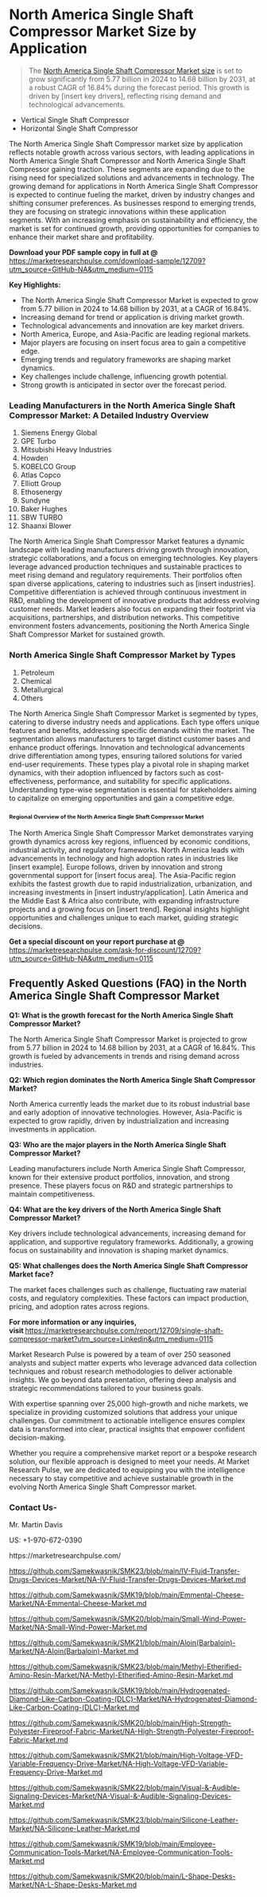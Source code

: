 <h1>North America Single Shaft Compressor Market&nbsp;Size by Application</h1><blockquote><p>The <a href="https://marketresearchpulse.com/download-sample/12709?utm_source=GitHub-NA&amp;utm_medium=0115">North America Single Shaft Compressor Market size</a> is set to grow significantly from 5.77 billion in 2024 to 14.68 billion by 2031, at a robust CAGR of 16.84% during the forecast period. This growth is driven by [insert key drivers], reflecting rising demand and technological advancements.</p></blockquote><ul><li>Vertical Single Shaft Compressor<li> Horizontal Single Shaft Compressor</li></ul><p>The North America Single Shaft Compressor market size by application reflects notable growth across various sectors, with leading applications in North America Single Shaft Compressor and North America Single Shaft Compressor gaining traction. These segments are expanding due to the rising need for specialized solutions and advancements in technology. The growing demand for applications in North America Single Shaft Compressor is expected to continue fueling the market, driven by industry changes and shifting consumer preferences. As businesses respond to emerging trends, they are focusing on strategic innovations within these application segments. With an increasing emphasis on sustainability and efficiency, the market is set for continued growth, providing opportunities for companies to enhance their market share and profitability.</p><p><strong>Download your PDF sample copy in full at @ </strong><a href="https://marketresearchpulse.com/download-sample/12709?utm_source=GitHub-NA&amp;utm_medium=0115">https://marketresearchpulse.com/download-sample/12709?utm_source=GitHub-NA&amp;utm_medium=0115</a></p><p><strong>Key Highlights: </strong></p><ul><li>The North America Single Shaft Compressor Market is expected to grow from 5.77 billion in 2024 to 14.68 billion by 2031, at a CAGR of 16.84%.</li><li>Increasing demand for trend or application is driving market growth.</li><li>Technological advancements and innovation are key market drivers.</li><li>North America, Europe, and Asia-Pacific are leading regional markets.</li><li>Major players are focusing on insert focus area to gain a competitive edge.</li><li>Emerging trends and regulatory frameworks are shaping market dynamics.</li><li>Key challenges include challenge, influencing growth potential.</li><li>Strong growth is anticipated in sector over the forecast period.</li></ul><h3>Leading Manufacturers in the North America Single Shaft Compressor Market: A Detailed Industry Overview</h3><ol><li>Siemens Energy Global</li><li>GPE Turbo</li><li>Mitsubishi Heavy Industries</li><li>Howden</li><li>KOBELCO Group</li><li>Atlas Copco</li><li>Elliott Group</li><li>Ethosenergy</li><li>Sundyne</li><li>Baker Hughes</li><li>SBW TURBO</li><li>Shaanxi Blower</li></ol><div class="flex max-w-full flex-col flex-grow"><div class="min-h-8 text-message flex w-full flex-col items-end gap-2 whitespace-normal break-words [.text-message+&amp;]:mt-5" dir="auto" data-message-author-role="assistant" data-message-id="fd8432e4-4910-450d-b182-61b7bfb0a01f" data-message-model-slug="gpt-4o"><div class="flex w-full flex-col gap-1 empty:hidden first:pt-[3px]"><div class="markdown prose w-full break-words dark:prose-invert light"><p>The North America Single Shaft Compressor Market features a dynamic landscape with leading manufacturers driving growth through innovation, strategic collaborations, and a focus on emerging technologies. Key players leverage advanced production techniques and sustainable practices to meet rising demand and regulatory requirements. Their portfolios often span diverse applications, catering to industries such as [insert industries]. Competitive differentiation is achieved through continuous investment in R&amp;D, enabling the development of innovative products that address evolving customer needs. Market leaders also focus on expanding their footprint via acquisitions, partnerships, and distribution networks. This competitive environment fosters advancements, positioning the North America Single Shaft Compressor Market for sustained growth.</p></div></div></div></div><h3>North America Single Shaft Compressor Market by Types</h3><ol><li>Petroleum<li> Chemical<li> Metallurgical<li> Others</li></ol><div class="flex max-w-full flex-col flex-grow"><div class="min-h-8 text-message flex w-full flex-col items-end gap-2 whitespace-normal break-words [.text-message+&amp;]:mt-5" dir="auto" data-message-author-role="assistant" data-message-id="084470be-0bb7-4664-bddf-5156b4f41249" data-message-model-slug="gpt-4o-mini"><div class="flex w-full flex-col gap-1 empty:hidden first:pt-[3px]"><div class="markdown prose w-full break-words dark:prose-invert light"><p>The North America Single Shaft Compressor Market is segmented by types, catering to diverse industry needs and applications. Each type offers unique features and benefits, addressing specific demands within the market. The segmentation allows manufacturers to target distinct customer bases and enhance product offerings. Innovation and technological advancements drive differentiation among types, ensuring tailored solutions for varied end-user requirements. These types play a pivotal role in shaping market dynamics, with their adoption influenced by factors such as cost-effectiveness, performance, and suitability for specific applications. Understanding type-wise segmentation is essential for stakeholders aiming to capitalize on emerging opportunities and gain a competitive edge.</p></div></div></div></div><h3><span style="font-size: 11px;">Regional Overview of the North America Single Shaft Compressor Market</span></h3><div class="flex max-w-full flex-col flex-grow"><div class="min-h-8 text-message flex w-full flex-col items-end gap-2 whitespace-normal break-words [.text-message+&amp;]:mt-5" dir="auto" data-message-author-role="assistant" data-message-id="e9038762-ce64-4e30-91c9-9bd413514231" data-message-model-slug="gpt-4o-mini"><div class="flex w-full flex-col gap-1 empty:hidden first:pt-[3px]"><div class="markdown prose w-full break-words dark:prose-invert light"><p>The North America Single Shaft Compressor Market demonstrates varying growth dynamics across key regions, influenced by economic conditions, industrial activity, and regulatory frameworks. North America leads with advancements in technology and high adoption rates in industries like [insert example]. Europe follows, driven by innovation and strong governmental support for [insert focus area]. The Asia-Pacific region exhibits the fastest growth due to rapid industrialization, urbanization, and increasing investments in [insert industry/application]. Latin America and the Middle East &amp; Africa also contribute, with expanding infrastructure projects and a growing focus on [insert trend]. Regional insights highlight opportunities and challenges unique to each market, guiding strategic decisions.</p></div></div></div></div><p><strong>Get a special discount on your report purchase at @ </strong><a href="https://marketresearchpulse.com/ask-for-discount/12709?utm_source=GitHub-NA&amp;utm_medium=0115">https://marketresearchpulse.com/ask-for-discount/12709?utm_source=GitHub-NA&amp;utm_medium=0115</a></p><h2>Frequently Asked Questions (FAQ) in the North America Single Shaft Compressor Market</h2><p><strong>Q1: What is the growth forecast for the North America Single Shaft Compressor Market?</strong></p><p>The North America Single Shaft Compressor Market is projected to grow from 5.77 billion in 2024 to 14.68 billion by 2031, at a CAGR of 16.84%. This growth is fueled by advancements in trends and rising demand across industries.</p><p><strong>Q2: Which region dominates the North America Single Shaft Compressor Market?</strong></p><p>North America currently leads the market due to its robust industrial base and early adoption of innovative technologies. However, Asia-Pacific is expected to grow rapidly, driven by industrialization and increasing investments in application.</p><p><strong>Q3: Who are the major players in the North America Single Shaft Compressor Market?</strong></p><p>Leading manufacturers include North America Single Shaft Compressor, known for their extensive product portfolios, innovation, and strong presence. These players focus on R&amp;D and strategic partnerships to maintain competitiveness.</p><p><strong>Q4: What are the key drivers of the North America Single Shaft Compressor Market?</strong></p><p>Key drivers include technological advancements, increasing demand for application, and supportive regulatory frameworks. Additionally, a growing focus on sustainability and innovation is shaping market dynamics.</p><p><strong>Q5: What challenges does the North America Single Shaft Compressor Market face?</strong></p><p>The market faces challenges such as challenge, fluctuating raw material costs, and regulatory complexities. These factors can impact production, pricing, and adoption rates across regions.</p><p><strong>For more information or any inquiries, visit&nbsp;</strong><a href="https://marketresearchpulse.com/report/12709/single-shaft-compressor-market?utm_source=Linkedin&utm_medium=0115">https://marketresearchpulse.com/report/12709/single-shaft-compressor-market?utm_source=Linkedin&utm_medium=0115</a></p><p>Market Research Pulse is powered by a team of over 250 seasoned analysts and subject matter experts who leverage advanced data collection techniques and robust research methodologies to deliver actionable insights. We go beyond data presentation, offering deep analysis and strategic recommendations tailored to your business goals.</p><p>With expertise spanning over 25,000 high-growth and niche markets, we specialize in providing customized solutions that address your unique challenges. Our commitment to actionable intelligence ensures complex data is transformed into clear, practical insights that empower confident decision-making.</p><p>Whether you require a comprehensive market report or a bespoke research solution, our flexible approach is designed to meet your needs. At Market Research Pulse, we are dedicated to equipping you with the intelligence necessary to stay competitive and achieve sustainable growth in the evolving North America Single Shaft Compressor market.</p><h3><strong>Contact Us-</strong></h3><p>Mr. Martin Davis</p><p>US: +1-970-672-0390</p><p>https://marketresearchpulse.com/</p><p><a href="https://github.com/Samekwasnik/SMK23/blob/main/IV-Fluid-Transfer-Drugs-Devices-Market/NA-IV-Fluid-Transfer-Drugs-Devices-Market.md">https://github.com/Samekwasnik/SMK23/blob/main/IV-Fluid-Transfer-Drugs-Devices-Market/NA-IV-Fluid-Transfer-Drugs-Devices-Market.md</a></p><p><a href="https://github.com/Samekwasnik/SMK19/blob/main/Emmental-Cheese-Market/NA-Emmental-Cheese-Market.md">https://github.com/Samekwasnik/SMK19/blob/main/Emmental-Cheese-Market/NA-Emmental-Cheese-Market.md</a></p><p><a href="https://github.com/Samekwasnik/SMK20/blob/main/Small-Wind-Power-Market/NA-Small-Wind-Power-Market.md">https://github.com/Samekwasnik/SMK20/blob/main/Small-Wind-Power-Market/NA-Small-Wind-Power-Market.md</a></p><p><a href="https://github.com/Samekwasnik/SMK21/blob/main/Aloin(Barbaloin)-Market/NA-Aloin(Barbaloin)-Market.md">https://github.com/Samekwasnik/SMK21/blob/main/Aloin(Barbaloin)-Market/NA-Aloin(Barbaloin)-Market.md</a></p><p><a href="https://github.com/Samekwasnik/SMK23/blob/main/Methyl-Etherified-Amino-Resin-Market/NA-Methyl-Etherified-Amino-Resin-Market.md">https://github.com/Samekwasnik/SMK23/blob/main/Methyl-Etherified-Amino-Resin-Market/NA-Methyl-Etherified-Amino-Resin-Market.md</a></p><p><a href="https://github.com/Samekwasnik/SMK19/blob/main/Hydrogenated-Diamond-Like-Carbon-Coating-(DLC)-Market/NA-Hydrogenated-Diamond-Like-Carbon-Coating-(DLC)-Market.md">https://github.com/Samekwasnik/SMK19/blob/main/Hydrogenated-Diamond-Like-Carbon-Coating-(DLC)-Market/NA-Hydrogenated-Diamond-Like-Carbon-Coating-(DLC)-Market.md</a></p><p><a href="https://github.com/Samekwasnik/SMK20/blob/main/High-Strength-Polyester-Fireproof-Fabric-Market/NA-High-Strength-Polyester-Fireproof-Fabric-Market.md">https://github.com/Samekwasnik/SMK20/blob/main/High-Strength-Polyester-Fireproof-Fabric-Market/NA-High-Strength-Polyester-Fireproof-Fabric-Market.md</a></p><p><a href="https://github.com/Samekwasnik/SMK21/blob/main/High-Voltage-VFD-Variable-Frequency-Drive-Market/NA-High-Voltage-VFD-Variable-Frequency-Drive-Market.md">https://github.com/Samekwasnik/SMK21/blob/main/High-Voltage-VFD-Variable-Frequency-Drive-Market/NA-High-Voltage-VFD-Variable-Frequency-Drive-Market.md</a></p><p><a href="https://github.com/Samekwasnik/SMK22/blob/main/Visual-&-Audible-Signaling-Devices-Market/NA-Visual-&-Audible-Signaling-Devices-Market.md">https://github.com/Samekwasnik/SMK22/blob/main/Visual-&-Audible-Signaling-Devices-Market/NA-Visual-&-Audible-Signaling-Devices-Market.md</a></p><p><a href="https://github.com/Samekwasnik/SMK23/blob/main/Silicone-Leather-Market/NA-Silicone-Leather-Market.md">https://github.com/Samekwasnik/SMK23/blob/main/Silicone-Leather-Market/NA-Silicone-Leather-Market.md</a></p><p><a href="https://github.com/Samekwasnik/SMK19/blob/main/Employee-Communication-Tools-Market/NA-Employee-Communication-Tools-Market.md">https://github.com/Samekwasnik/SMK19/blob/main/Employee-Communication-Tools-Market/NA-Employee-Communication-Tools-Market.md</a></p><p><a href="https://github.com/Samekwasnik/SMK20/blob/main/L-Shape-Desks-Market/NA-L-Shape-Desks-Market.md">https://github.com/Samekwasnik/SMK20/blob/main/L-Shape-Desks-Market/NA-L-Shape-Desks-Market.md</a></p>
